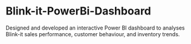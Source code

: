 # Blink-it-PowerBi-Dashboard
Designed and developed an interactive Power BI dashboard to analyses Blink-it sales performance, customer behaviour, and inventory trends.
